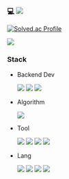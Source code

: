 ### 💻 <a href="https://velog.io/@mayy24th"><img src="https://img.shields.io/badge/Velog-20C997?style=flat-square&logo=Velog&logoColor=white"/></a>
[![Solved.ac Profile](http://mazassumnida.wtf/api/v2/generate_badge?boj=mayy24th)](https://solved.ac/mayy24th/)

<img src="https://github-readme-stats.vercel.app/api?username=mayy24th&show_icons=true&theme=dark">

### Stack
- Backend Dev

  <img src="https://img.shields.io/badge/Spring-6DB33F?style=for-the-badge&logo=spring&logoColor=white"/> <img src="https://img.shields.io/badge/SpringBoot-6DB33F?style=for-the-badge&logo=springboot&logoColor=white"> <img src="https://img.shields.io/badge/MySQL-4479A1?style=for-the-badge&logo=MySQL&logoColor=white"/>

- Algorithm

  <img src="https://img.shields.io/badge/Python-3776AB?style=for-the-badge&logo=python&logoColor=white"/>

- Tool
  
  <img src="https://img.shields.io/badge/GitHub-181717?style=for-the-badge&logo=github&logoColor=white"/> <img src="https://img.shields.io/badge/IntellijIDEA-000000?style=for-the-badge&logo=intellijidea&logoColor=white"/> <img src="https://img.shields.io/badge/PyCharm-000000?style=for-the-badge&logo=pycharm&logoColor=white"/> <img src="https://img.shields.io/badge/CLion-000000?style=for-the-badge&logo=clion&logoColor=white"/>

- Lang

  <img src="https://img.shields.io/badge/Java-007396?style=for-the-badge&logo=OpenJDK&logoColor=white"/> <img src="https://img.shields.io/badge/Python-3776AB?style=for-the-badge&logo=python&logoColor=white"/> <img src="https://img.shields.io/badge/C-A8B9CC?style=for-the-badge&logo=c&logoColor=white"/> <img src="https://img.shields.io/badge/C++-00599C?style=for-the-badge&logo=cpluspluslogoColor=white"/>


<!--
**mayy24th/mayy24th** is a ✨ _special_ ✨ repository because its `README.md` (this file) appears on your GitHub profile.

Here are some ideas to get you started:

- 🔭 I’m currently working on ...
- 🌱 I’m currently learning ...
- 👯 I’m looking to collaborate on ...
- 🤔 I’m looking for help with ...
- 💬 Ask me about ...
- 📫 How to reach me: ...
- 😄 Pronouns: ...
- ⚡ Fun fact: ...
-->
